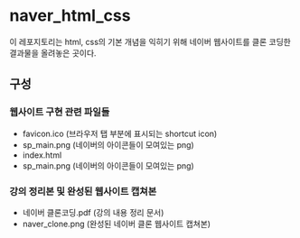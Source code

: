 # naver_html_css
이 레포지토리는 html, css의 기본 개념을 익히기 위해 네이버 웹사이트를 클론 코딩한 결과물을 올려놓은 곳이다.

## 구성

### 웹사이트 구현 관련 파일들
- favicon.ico (브라우저 탭 부분에 표시되는 shortcut icon)
- sp_main.png (네이버의 아이콘들이 모여있는 png)
- index.html
- sp_main.png (네이버의 아이콘들이 모여있는 png)

### 강의 정리본 및 완성된 웹사이트 캡쳐본
- 네이버 클론코딩.pdf (강의 내용 정리 문서)
- naver_clone.png (완성된 네이버 클론 웹사이트 캡쳐본)
